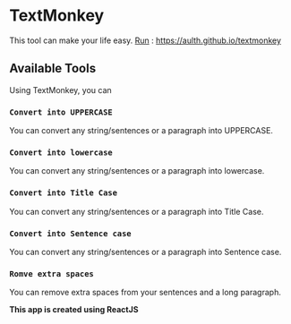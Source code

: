 # TextMonkey

This tool can make your life easy. [Run](https://aulth.github.io/textmonkey) : https://aulth.github.io/textmonkey

## Available Tools

Using TextMonkey, you can 

### `Convert into UPPERCASE`

You can convert any string/sentences or a paragraph into UPPERCASE.

### `Convert into lowercase`

You can convert any string/sentences or a paragraph into lowercase.

### `Convert into Title Case`

You can convert any string/sentences or a paragraph into Title Case.

### `Convert into Sentence case`

You can convert any string/sentences or a paragraph into Sentence case.

### `Romve extra spaces`

You can remove extra spaces from your sentences and a long paragraph.

**This app is created using ReactJS**
